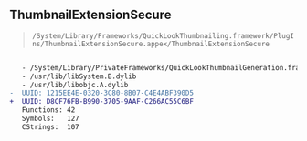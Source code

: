 ## ThumbnailExtensionSecure

> `/System/Library/Frameworks/QuickLookThumbnailing.framework/PlugIns/ThumbnailExtensionSecure.appex/ThumbnailExtensionSecure`

```diff

   - /System/Library/PrivateFrameworks/QuickLookThumbnailGeneration.framework/QuickLookThumbnailGeneration
   - /usr/lib/libSystem.B.dylib
   - /usr/lib/libobjc.A.dylib
-  UUID: 1215EE4E-0320-3C80-8B07-C4E4ABF390D5
+  UUID: D8CF76FB-B990-3705-9AAF-C266AC55C6BF
   Functions: 42
   Symbols:   127
   CStrings:  107

```
